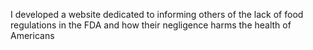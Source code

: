
 I developed a website dedicated to informing others of the lack of food regulations in the FDA and how their negligence harms the health of Americans




